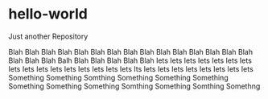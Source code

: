 # hello-world
Just another Repository

Blah Blah Blah Blah Blah Blah Blah Blah Blah Blah Blah Blah Blah Blah Blah Blah Blah Blah Balh Blah Blah Blah Blah Blah 
Iets Iets Iets Iets Iets Iets Iets Iets Iets Iets Iets Iets Iets Iets Iets Iets Its Iets Iets Iets Iets Iets Iets Iets Iets
Something Something Somthing Something Something Something Something Something Something Somthing Something Somthing Somethng
